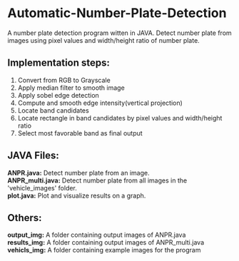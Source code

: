 # Automatic-Number-Plate-Detection
A number plate detection program witten in JAVA. Detect number plate from images using pixel values and width/height ratio of number plate.
  
  
## Implementation steps:  
1) Convert from RGB to Grayscale  
2) Apply median filter to smooth image  
3) Apply sobel edge detection  
4) Compute and smooth edge intensity(vertical projection)
5) Locate band candidates
6) Locate rectangle in band candidates by pixel values and width/height ratio
7) Select most favorable band as final output 
  
  
## JAVA Files:
**ANPR.java:** Detect number plate from an image.  
**ANPR_multi.java:** Detect number plate from all images in the 'vehicle_images' folder.  
**plot.java:** Plot and visualize results on a graph.  
  
  
## Others:
**output_img:** A folder containing output images of ANPR.java  
**results_img:** A folder containing output images of ANPR_multi.java  
**vehicls_img:** A folder containing example images for the program
